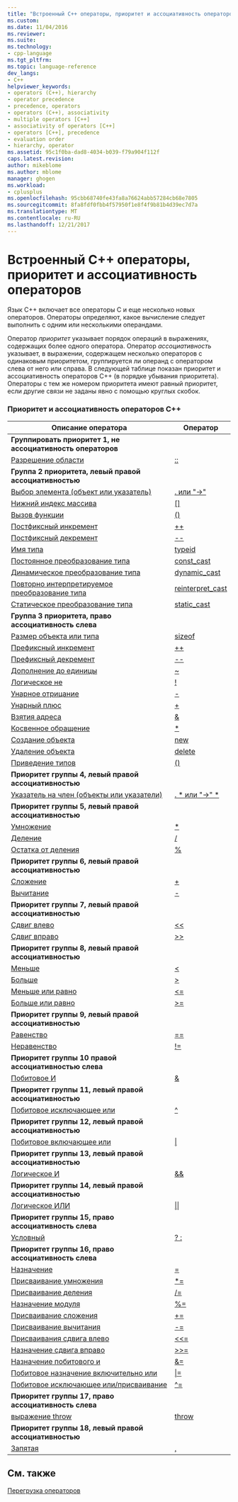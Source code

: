 ```yaml
---
title: "Встроенный C++ операторы, приоритет и ассоциативность операторов | Документы Microsoft"
ms.custom: 
ms.date: 11/04/2016
ms.reviewer: 
ms.suite: 
ms.technology:
- cpp-language
ms.tgt_pltfrm: 
ms.topic: language-reference
dev_langs:
- C++
helpviewer_keywords:
- operators (C++), hierarchy
- operator precedence
- precedence, operators
- operators (C++), associativity
- multiple operators [C++]
- associativity of operators [C++]
- operators [C++], precedence
- evaluation order
- hierarchy, operator
ms.assetid: 95c1f0ba-dad8-4034-b039-f79a904f112f
caps.latest.revision: 
author: mikeblome
ms.author: mblome
manager: ghogen
ms.workload:
- cplusplus
ms.openlocfilehash: 95cbb68740fe43fa8a76624abb57284cb68e7805
ms.sourcegitcommit: 8fa8fdf0fbb4f57950f1e8f4f9b81b4d39ec7d7a
ms.translationtype: MT
ms.contentlocale: ru-RU
ms.lasthandoff: 12/21/2017
---
```

# <a name="c-built-in-operators-precedence-and-associativity"></a>Встроенный C++ операторы, приоритет и ассоциативность операторов

Язык C++ включает все операторы C и еще несколько новых операторов. Операторы определяют, какое вычисление следует выполнить с одним или несколькими операндами.

Оператор *приоритет* указывает порядок операций в выражениях, содержащих более одного оператора. Оператор *ассоциативность* указывает, в выражении, содержащем несколько операторов с одинаковым приоритетом, группируется ли операнд с оператором слева от него или справа. В следующей таблице показан приоритет и ассоциативность операторов C++ (в порядке убывания приоритета). Операторы с тем же номером приоритета имеют равный приоритет, если другие связи не заданы явно с помощью круглых скобок.

### <a name="c-operator-precedence-and-associativity"></a>Приоритет и ассоциативность операторов C++

|Описание оператора|Оператор|
|--------------------------|--------------|
|**Группировать приоритет 1, не ассоциативность операторов**|
|[Разрешение области](../cpp/scope-resolution-operator.md)|[::](../cpp/scope-resolution-operator.md)|
|**Группа 2 приоритета, левый правой ассоциативностью**|
|[Выбор элемента (объект или указатель)](../cpp/member-access-operators-dot-and.md)|[. или "->"](../cpp/member-access-operators-dot-and.md)|
|[Нижний индекс массива](../cpp/subscript-operator.md)|[&#91;&#93;](../cpp/subscript-operator.md)|
|[Вызов функции](../cpp/function-call-operator-parens.md)|[()](../cpp/function-call-operator-parens.md)|
|[Постфиксный инкремент](../cpp/postfix-increment-and-decrement-operators-increment-and-decrement.md)|[++](../cpp/postfix-increment-and-decrement-operators-increment-and-decrement.md)|
|[Постфиксный декремент](../cpp/postfix-increment-and-decrement-operators-increment-and-decrement.md)|[--](../cpp/postfix-increment-and-decrement-operators-increment-and-decrement.md)|
|[Имя типа](../cpp/typeid-operator.md)|[typeid](../cpp/typeid-operator.md)|
|[Постоянное преобразование типа](../cpp/const-cast-operator.md)|[const_cast](../cpp/const-cast-operator.md)|
|[Динамическое преобразование типа](../cpp/dynamic-cast-operator.md)|[dynamic_cast](../cpp/dynamic-cast-operator.md)|
|[Повторно интерпретируемое преобразование типа](../cpp/reinterpret-cast-operator.md)|[reinterpret_cast](../cpp/reinterpret-cast-operator.md)|
|[Статическое преобразование типа](../cpp/static-cast-operator.md)|[static_cast](../cpp/static-cast-operator.md)|
|**Группа 3 приоритета, право ассоциативность слева**|
|[Размер объекта или типа](../cpp/sizeof-operator.md)|[sizeof](../cpp/sizeof-operator.md)|
|[Префиксный инкремент](../cpp/prefix-increment-and-decrement-operators-increment-and-decrement.md)|[++](../cpp/prefix-increment-and-decrement-operators-increment-and-decrement.md)|
|[Префиксный декремент](../cpp/prefix-increment-and-decrement-operators-increment-and-decrement.md)|[--](../cpp/prefix-increment-and-decrement-operators-increment-and-decrement.md)|
|[Дополнение до единицы](../cpp/one-s-complement-operator-tilde.md)|[~](../cpp/one-s-complement-operator-tilde.md)|
|[Логическое не](../cpp/logical-negation-operator-exclpt.md)|[!](../cpp/logical-negation-operator-exclpt.md)|
|[Унарное отрицание](../cpp/unary-plus-and-negation-operators-plus-and.md)|[-](../cpp/unary-plus-and-negation-operators-plus-and.md)|
|[Унарный плюс](../cpp/unary-plus-and-negation-operators-plus-and.md)|[+](../cpp/unary-plus-and-negation-operators-plus-and.md)|
|[Взятия адреса](../cpp/address-of-operator-amp.md)|[&amp;](../cpp/address-of-operator-amp.md)|
|[Косвенное обращение](../cpp/indirection-operator-star.md)|[&#42;](../cpp/indirection-operator-star.md)|
|[Создание объекта](../cpp/new-operator-cpp.md)|[new](../cpp/new-operator-cpp.md)|
|[Удаление объекта](../cpp/delete-operator-cpp.md)|[delete](../cpp/delete-operator-cpp.md)|
|[Приведение типов](../cpp/cast-operator-parens.md)|[()](../cpp/cast-operator-parens.md)|
|**Приоритет группы 4, левый правой ассоциативностью**|
|[Указатель на член (объекты или указатели)](../cpp/pointer-to-member-operators-dot-star-and-star.md)|[. &#42; или "->" &#42;](../cpp/pointer-to-member-operators-dot-star-and-star.md)|
|**Приоритет группы 5, левый правой ассоциативностью**|
|[Умножение](../cpp/multiplicative-operators-and-the-modulus-operator.md)|[&#42;](../cpp/multiplicative-operators-and-the-modulus-operator.md)|
|[Деление](../cpp/multiplicative-operators-and-the-modulus-operator.md)|[/](../cpp/multiplicative-operators-and-the-modulus-operator.md)|
|[Остатка от деления](../cpp/multiplicative-operators-and-the-modulus-operator.md)|[%](../cpp/multiplicative-operators-and-the-modulus-operator.md)|
|**Приоритет группы 6, левый правой ассоциативностью**|
|[Сложение](../cpp/additive-operators-plus-and.md)|[+](../cpp/additive-operators-plus-and.md)|
|[Вычитание](../cpp/additive-operators-plus-and.md)|[-](../cpp/additive-operators-plus-and.md)|
|**Приоритет группы 7, левый правой ассоциативностью**|
|[Сдвиг влево](../cpp/left-shift-and-right-shift-operators-input-and-output.md)|[<<](../cpp/left-shift-and-right-shift-operators-input-and-output.md)|
|[Сдвиг вправо](../cpp/left-shift-and-right-shift-operators-input-and-output.md)|[>>](../cpp/left-shift-and-right-shift-operators-input-and-output.md)|
|**Приоритет группы 8, левый правой ассоциативностью**|
|[Меньше](../cpp/relational-operators-equal-and-equal.md)|[<](../cpp/relational-operators-equal-and-equal.md)|
|[Больше](../cpp/relational-operators-equal-and-equal.md)|[>](../cpp/relational-operators-equal-and-equal.md)|
|[Меньше или равно](../cpp/relational-operators-equal-and-equal.md)|[<=](../cpp/relational-operators-equal-and-equal.md)|
|[Больше или равно](../cpp/relational-operators-equal-and-equal.md)|[>=](../cpp/relational-operators-equal-and-equal.md)|
|**Приоритет группы 9, левый правой ассоциативностью**|
|[Равенство](../cpp/equality-operators-equal-equal-and-exclpt-equal.md)|[==](../cpp/equality-operators-equal-equal-and-exclpt-equal.md)|
|[Неравенство](../cpp/equality-operators-equal-equal-and-exclpt-equal.md)|[!=](../cpp/equality-operators-equal-equal-and-exclpt-equal.md)|
|**Приоритет группы 10 правой ассоциативностью слева**|
|[Побитовое И](../cpp/bitwise-and-operator-amp.md)|[&amp;](../cpp/bitwise-and-operator-amp.md)|
|**Приоритет группы 11, левый правой ассоциативностью**|
|[Побитовое исключающее или](../cpp/bitwise-exclusive-or-operator-hat.md)|[^](../cpp/bitwise-exclusive-or-operator-hat.md)|
|**Приоритет группы 12, левый правой ассоциативностью**|
|[Побитовое включающее или](../cpp/bitwise-inclusive-or-operator-pipe.md)|[&#124;](../cpp/bitwise-inclusive-or-operator-pipe.md)|
|**Приоритет группы 13, левый правой ассоциативностью**|
|[Логическое И](../cpp/logical-and-operator-amp-amp.md)|[&amp;&amp;](../cpp/logical-and-operator-amp-amp.md)|
|**Приоритет группы 14, левый правой ассоциативностью**|
|[Логическое ИЛИ](../cpp/logical-or-operator-pipe-pipe.md)|[&#124;&#124;](../cpp/logical-or-operator-pipe-pipe.md)|
|**Приоритет группы 15, право ассоциативность слева**|
|[Условный](../cpp/conditional-operator-q.md)|[? :](../cpp/conditional-operator-q.md)|
|**Приоритет группы 16, право ассоциативность слева**|
|[Назначение](../cpp/assignment-operators.md)|[=](../cpp/assignment-operators.md)|
|[Присваивание умножения](../cpp/assignment-operators.md)|[&#42;=](../cpp/assignment-operators.md)|
|[Присваивание деления](../cpp/assignment-operators.md)|[/=](../cpp/assignment-operators.md)|
|[Назначение модуля](../cpp/assignment-operators.md)|[%=](../cpp/assignment-operators.md)|
|[Присваивание сложения](../cpp/assignment-operators.md)|[+=](../cpp/assignment-operators.md)|
|[Присваивание вычитания](../cpp/assignment-operators.md)|[-=](../cpp/assignment-operators.md)|
|[Присваивания сдвига влево](../cpp/assignment-operators.md)|[<<=](../cpp/assignment-operators.md)|
|[Назначение сдвига вправо](../cpp/assignment-operators.md)|[>>=](../cpp/assignment-operators.md)|
|[Назначение побитового и](../cpp/assignment-operators.md)|[&amp;=](../cpp/assignment-operators.md)|
|[Побитовое назначение включительно или](../cpp/assignment-operators.md)|[&#124;=](../cpp/assignment-operators.md)|
|[Побитовое исключающее или/присваивание](../cpp/assignment-operators.md)|[^=](../cpp/assignment-operators.md)|
|**Приоритет группы 17, право ассоциативность слева**|
|[выражение throw](../cpp/try-throw-and-catch-statements-cpp.md)|[throw](../cpp/try-throw-and-catch-statements-cpp.md)|
|**Приоритет группы 18, левый правой ассоциативностью**|
|[Запятая](../cpp/comma-operator.md)|[,](../cpp/comma-operator.md)|

## <a name="see-also"></a>См. также

[Перегрузка операторов](operator-overloading.md)


